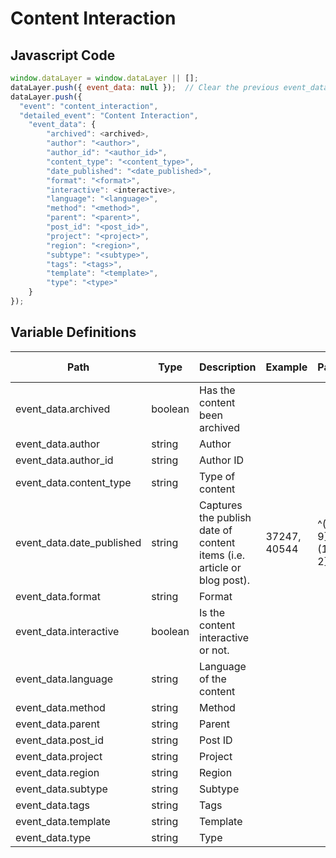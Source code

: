 # Content Interaction

### 

## Javascript Code
```js
window.dataLayer = window.dataLayer || [];
dataLayer.push({ event_data: null });  // Clear the previous event_data object.
dataLayer.push({
  "event": "content_interaction",
  "detailed_event": "Content Interaction",
    "event_data": {
        "archived": <archived>,
        "author": "<author>",
        "author_id": "<author_id>",
        "content_type": "<content_type>",
        "date_published": "<date_published>",
        "format": "<format>",
        "interactive": <interactive>,
        "language": "<language>",
        "method": "<method>",
        "parent": "<parent>",
        "post_id": "<post_id>",
        "project": "<project>",
        "region": "<region>",
        "subtype": "<subtype>",
        "tags": "<tags>",
        "template": "<template>",
        "type": "<type>"
    }
});
```

## Variable Definitions

|Path|Type|Description|Example|Pattern|Min Length|Max Length|Minimum|Maximum|Multiple Of|
| --- | --- | --- | --- | --- | --- | --- | --- | --- | --- |
|event_data.archived|boolean|Has the content been archived||||||||
|event_data.author|string|Author||||||||
|event_data.author_id|string|Author ID||||||||
|event_data.content_type|string|Type of content||||||||
|event_data.date_published|string|Captures the publish date of content items \(i.e. article or blog post\).|37247, 40544|^([0-9]{4})-(1[0-2]|0[1-9])-(3[01]|0[1-9]|[12][0-9])$||||||
|event_data.format|string|Format||||||||
|event_data.interactive|boolean|Is the content interactive or not.||||||||
|event_data.language|string|Language of the content||||||||
|event_data.method|string|Method||||||||
|event_data.parent|string|Parent||||||||
|event_data.post_id|string|Post ID||||||||
|event_data.project|string|Project||||||||
|event_data.region|string|Region||||||||
|event_data.subtype|string|Subtype||||||||
|event_data.tags|string|Tags||||||||
|event_data.template|string|Template||||||||
|event_data.type|string|Type||||||||




